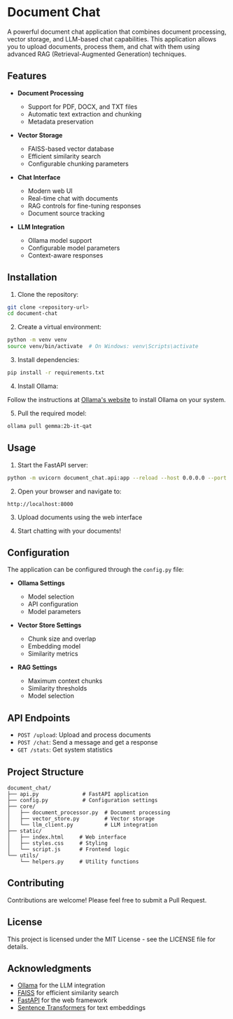 # Document Chat

A powerful document chat application that combines document processing, vector storage, and LLM-based chat capabilities. This application allows you to upload documents, process them, and chat with them using advanced RAG (Retrieval-Augmented Generation) techniques.

## Features

- **Document Processing**

  - Support for PDF, DOCX, and TXT files
  - Automatic text extraction and chunking
  - Metadata preservation

- **Vector Storage**

  - FAISS-based vector database
  - Efficient similarity search
  - Configurable chunking parameters

- **Chat Interface**

  - Modern web UI
  - Real-time chat with documents
  - RAG controls for fine-tuning responses
  - Document source tracking

- **LLM Integration**
  - Ollama model support
  - Configurable model parameters
  - Context-aware responses

## Installation

1. Clone the repository:

```bash
git clone <repository-url>
cd document-chat
```

2. Create a virtual environment:

```bash
python -m venv venv
source venv/bin/activate  # On Windows: venv\Scripts\activate
```

3. Install dependencies:

```bash
pip install -r requirements.txt
```

4. Install Ollama:

Follow the instructions at [Ollama's website](https://ollama.ai) to install Ollama on your system.

5. Pull the required model:

```bash
ollama pull gemma:2b-it-qat
```

## Usage

1. Start the FastAPI server:

```bash
python -m uvicorn document_chat.api:app --reload --host 0.0.0.0 --port 8000
```

2. Open your browser and navigate to:

```
http://localhost:8000
```

3. Upload documents using the web interface

4. Start chatting with your documents!

## Configuration

The application can be configured through the `config.py` file:

- **Ollama Settings**

  - Model selection
  - API configuration
  - Model parameters

- **Vector Store Settings**

  - Chunk size and overlap
  - Embedding model
  - Similarity metrics

- **RAG Settings**
  - Maximum context chunks
  - Similarity thresholds
  - Model selection

## API Endpoints

- `POST /upload`: Upload and process documents
- `POST /chat`: Send a message and get a response
- `GET /stats`: Get system statistics

## Project Structure

```
document_chat/
├── api.py              # FastAPI application
├── config.py           # Configuration settings
├── core/
│   ├── document_processor.py  # Document processing
│   ├── vector_store.py        # Vector storage
│   └── llm_client.py          # LLM integration
├── static/
│   ├── index.html     # Web interface
│   ├── styles.css     # Styling
│   └── script.js      # Frontend logic
└── utils/
    └── helpers.py     # Utility functions
```

## Contributing

Contributions are welcome! Please feel free to submit a Pull Request.

## License

This project is licensed under the MIT License - see the LICENSE file for details.

## Acknowledgments

- [Ollama](https://github.com/ollama/ollama) for the LLM integration
- [FAISS](https://github.com/facebookresearch/faiss) for efficient similarity search
- [FastAPI](https://fastapi.tiangolo.com/) for the web framework
- [Sentence Transformers](https://github.com/UKPLab/sentence-transformers) for text embeddings
